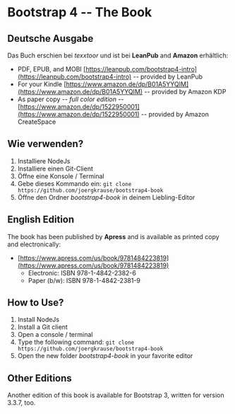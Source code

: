# Bootstrap 4 -- The Book

## Deutsche Ausgabe

Das Buch erschien bei *texxtoor* und ist bei **LeanPub** and **Amazon** erhältlich:

* PDF, EPUB, and MOBI [https://leanpub.com/bootstrap4-intro](https://leanpub.com/bootstrap4-intro) -- provided by LeanPub
* For your Kindle [https://www.amazon.de/dp/B01A5YYQIM](https://www.amazon.de/dp/B01A5YYQIM) -- provided by Amazon KDP
* As paper copy -- _full color edition_ --  [https://www.amazon.de/dp/1522950001](https://www.amazon.de/dp/1522950001) -- provided by Amazon CreateSpace

## Wie verwenden?

1. Installiere NodeJs
2. Installiere einen Git-Client
3. Öffne eine Konsole / Terminal
4. Gebe dieses Kommando ein: `git clone https://github.com/joergkrause/bootstrap4-book`
5. Öffne den Ordner *bootstrap4-book* in deinem Liebling-Editor

## English Edition

The book has been published by **Apress** and is available as printed copy and electronically:

* [https://www.apress.com/us/book/9781484223819](https://www.apress.com/us/book/9781484223819)
  * Electronic: ISBN 978-1-4842-2382-6
  * Paper (b/w): ISBN 978-1-4842-2381-9
  
## How to Use?

1. Install NodeJs
2. Install a Git client
3. Open a console / terminal
4. Type the following command: `git clone https://github.com/joergkrause/bootstrap4-book`
5. Open the new folder *bootstrap4-book* in your favorite editor

## Other Editions

Another edition of this book is available for Bootstrap 3, written for version 3.3.7, too.
